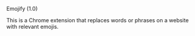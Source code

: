 Emojify (1.0)

This is a Chrome extension that replaces words or phrases on a website with relevant emojis.

